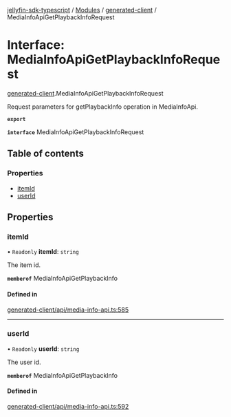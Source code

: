 [jellyfin-sdk-typescript](../README.md) / [Modules](../modules.md) / [generated-client](../modules/generated_client.md) / MediaInfoApiGetPlaybackInfoRequest

# Interface: MediaInfoApiGetPlaybackInfoRequest

[generated-client](../modules/generated_client.md).MediaInfoApiGetPlaybackInfoRequest

Request parameters for getPlaybackInfo operation in MediaInfoApi.

**`export`**

**`interface`** MediaInfoApiGetPlaybackInfoRequest

## Table of contents

### Properties

- [itemId](generated_client.MediaInfoApiGetPlaybackInfoRequest.md#itemid)
- [userId](generated_client.MediaInfoApiGetPlaybackInfoRequest.md#userid)

## Properties

### itemId

• `Readonly` **itemId**: `string`

The item id.

**`memberof`** MediaInfoApiGetPlaybackInfo

#### Defined in

[generated-client/api/media-info-api.ts:585](https://github.com/thornbill/jellyfin-sdk-typescript/blob/7534c86/src/generated-client/api/media-info-api.ts#L585)

___

### userId

• `Readonly` **userId**: `string`

The user id.

**`memberof`** MediaInfoApiGetPlaybackInfo

#### Defined in

[generated-client/api/media-info-api.ts:592](https://github.com/thornbill/jellyfin-sdk-typescript/blob/7534c86/src/generated-client/api/media-info-api.ts#L592)

